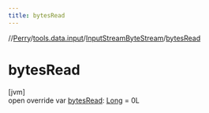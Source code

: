 ```yaml
---
title: bytesRead
---
```

//[Perry](../../../index.html)/[tools.data.input](../index.html)/[InputStreamByteStream](index.html)/[bytesRead](bytes-read.html)



# bytesRead



[jvm]\
open override var [bytesRead](bytes-read.html): [Long](https://kotlinlang.org/api/latest/jvm/stdlib/kotlin/-long/index.html) = 0L




